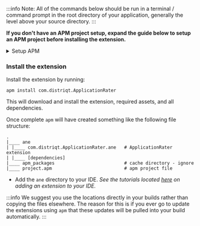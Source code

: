


:::info 
Note: All of the commands below should be run in a terminal / command prompt in the root directory of your application, generally the level above your source directory.
:::

**If you don't have an APM project setup, expand the guide below to setup an APM project before installing the extension.**

<details><summary>Setup APM</summary>
<p>

### Install APM

If you haven't installed `apm` follow the install guide on [airsdk.dev](https://airsdk.dev/docs/basics/install-apm).


### Setup an APM project 

You will need an APM project for your application.


There are many ways to do this and for more options see the [APM documentation](https://github.com/airsdk/apm/wiki/Usage-ProjectsAndPackages#initialise). Here we will just initialise a new empty project:

```
apm init
```

#### Check your github token

We use github to secure our extensions so you must have created a github personal access token and configured `apm` to use it. 

To do this create a token using this [guide from github](https://docs.github.com/en/github/authenticating-to-github/keeping-your-account-and-data-secure/creating-a-personal-access-token) and then set it in your apm config using:

```
apm config set github_token ghp_XXXXXXXXXXXXXXXXXXXXXXXXXXXX
```

If you don't do this correctly you may find the install will fail.

</p>
</details>


### Install the extension 

Install the extension by running: 

```
apm install com.distriqt.ApplicationRater
```

This will download and install the extension, required assets, and all dependencies.

Once complete `apm` will have created something like the following file structure: 

```
.
|____ ane
| |____ com.distriqt.ApplicationRater.ane	# ApplicationRater extension
| |____ [dependencies]
|____ apm_packages							# cache directory - ignore
|____ project.apm							# apm project file
```

- Add the `ane` directory to your IDE. *See the tutorials located [here](/docs/tutorials/getting-started) on adding an extension to your IDE.*


:::info
We suggest you use the locations directly in your builds rather than copying the files elsewhere. The reason for this is if you ever go to update the extensions using `apm` that these updates will be pulled into your build automatically.
:::


